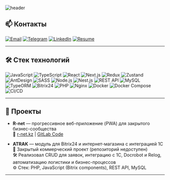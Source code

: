 ![header](https://capsule-render.vercel.app/api?type=blur&height=500&color=gradient&text=Привет,%20мир!&textBg=false&fontSize=50&animation=fadeIn&reversal=true&desc=Fullstack-разработчик%20JavaScript%20(React,%20Node.js))

## 📫 Контакты  
[![Email](https://img.shields.io/badge/Gmail-D14836?style=for-the-badge&logo=gmail&logoColor=white)](mailto:arturshhetinin@gmail.com)
[![Telegram](https://img.shields.io/badge/Telegram-2CA5E0?style=for-the-badge&logo=telegram&logoColor=white)](https://t.me/YouCto)
[![LinkedIn](https://img.shields.io/badge/LinkedIn-0077B5?style=for-the-badge&logo=linkedin&logoColor=white)](https://www.linkedin.com/in/arthur-shchetinin)
[![Resume](https://img.shields.io/badge/Резюме-red?style=for-the-badge&logo=data%3Aimage%2Fpng%3Bbase64%2CiVBORw0KGgoAAAANSUhEUgAAADIAAAAyCAMAAAAp4XiDAAAB9VBMVEUAAADSChHSChHSChHSChHSChHSChHSChHSChHSChHSChHSChHSChHSChHSChHSChHSChHSChHSChHSChHSChHSChHSChHSChHSChHSChHSChHSChHSChHSChHSChHSChHSChHSChHSChHSChHSChHSChHSCA%2FRBw7SBw7SCRHSBw%2FTDxbZMTfaOD7aOD3aNDrTEhnZMjjTEhjSCBDWIij2z9D88PH87%2FD53d7XJCr20dL88PD429zZMDb53t%2F%2F%2F%2F%2F87e7aNTvXJiz54OH77OzZMzn87O353%2BD76%2BvSCRDRBg3VGB7UFRzSCxLVGB%2FVGyHlb3Pxs7X2zM71x8nuoKPfUFXVHCPlcXXxtLb2zc71xsjtn6LfTlPTDhX76%2BziYWbzvb%2F%2F%2Fv799PXpiYzTERf76erzv8H99PTphonTEBf%2B%2BPj75%2BfhWl%2FRBQz%2B9%2Fj75%2Bj99vfgVlv20NHmen3iX2PqjZDwrK%2FSDBPXJSz2zs%2FmeHziX2Tqj5L87u7vqKrYLTPRBQ3nfYH20NLVGR%2FXJSvYKzHogYXmdHjcQkf53N3WISjlcHTdRUv99fb42drWICf99vbdSE3aNjz54eH99fXdRUrRBg7bOT%2F87%2B%2FaMzn64uL87e3aNjv64eLZMzj64uP98vL88fH98fL31NX30tPbOkDUEhnxry1OAAAAJXRSTlMAABNAeKvS6%2FkGN4TI7%2F5Gqu4uofIHZ%2BAWlyCzvN9F0epoCJi0dtcnaQAAAxdJREFUSMedlvlD0mAcxsfpuEEUQSwFfBlKhhYmVPKqiQqVlZ12aLdl2WGH3VHZfdNhZodU%2BHf2fQcb20CYPr9sz7YPe8f7fZ%2FvS1ECKYiUKrVGW0UjRFdpNWqVkr1IlRa5pdMbjCYz4mU2GQ163XIQASxWGyqSzWrRlWLID1Xba1BJ1diri18EF2oddWhZ1TlqJQxYp4tGZUS7nCIGTL0bVZC7XsAQogFVVIOAgVG5kQy5nRwCX%2B5CsuSqzTHwNgctD6EduaHBfKxhL%2FgZJtAieKAVvPS%2FriYIzLmdtcF1betD7QUm2NHWFtogYexQB4CsZed8Y7hzU1eko5W76Y9u3tK1tdsvqYO1BNFZ84%2FEMO7pZXikbxvG%2FXHp0Kw6QPS2PBLBeECIDGI8VITY9IAY0EoQZFBQSqMUSSTESM5zMioplUmEJJng9h07GR4BP8x6TiYVpTYLkfiu3XtG9u7bH0zkkO4DBw%2BNHj5y9Bj%2FJrOa0iABMjZ%2B%2FAQGnTx1mkXOjJ8lFk%2BcO88zGqpRiExewJhlJi9OEeTS5by%2FcpUfWyPVJEQwnr52%2FcYAHG%2FO3Bok%2Fvadu%2Ffuw%2FHBDIc0UbQI6XyYTPkfwcnjJ7MEGXmaSvmfwcnoMDcymkIi5HkKoeSLCYxfvooS5PUU%2BDdvMX73nv8YMfLhYxIhJt2D8adZgnz%2B8hX8XBfGkShfbeKBfZuDrwzMj2H8vY8gC2nwzI8FIUKLP3%2BBzH4gPoTxTxYZ%2BgWzz%2FQOCJEmSoukBSNE4sWIVjyVchCNpGAqI1AwkrKsiEBZFhd%2FeQSKv7DEuIUciPdj%2FLsvyi1kphfmKcYhBsFCDk8vZmIkLvzdkcyfv9Hwv8VMhMRFa0csszgd9hcWcj4uUHA%2Bm00vQVm0tKez2VAwGAJPQiqxBH4%2BKIgLhSXfiAIMw7CF1MKwoUc8G2sJhg%2FBGgubY%2FnokyU2%2BkjA1sklcgFLYtwjN8Y9Ci76vT55iM9baDDyWlKzU9DFVtz45LXX5nppS3b6yjdxn7O48Xs95bYKHm%2Bp7cUKNySr2fasanMlewv3H0dHc7sxA53sAAAAAElFTkSuQmCC)](https://hh.kz/resume/cfc53393ff0f679e880039ed1f74716f734779)  

---

## 🛠️ Стек технологий  

![JavaScript](https://img.shields.io/badge/JavaScript-F7DF1E?style=for-the-badge&logo=javascript&logoColor=black)
![TypeScript](https://img.shields.io/badge/TypeScript-3178C6?style=for-the-badge&logo=typescript&logoColor=white)
![React](https://img.shields.io/badge/React-20232A?style=for-the-badge&logo=react&logoColor=61DAFB)
![Next.js](https://img.shields.io/badge/Next.js-000000?style=for-the-badge&logo=nextdotjs&logoColor=white)
![Redux](https://img.shields.io/badge/Redux-764ABC?style=for-the-badge&logo=redux&logoColor=white)
![Zustand](https://img.shields.io/badge/Zustand-000?style=for-the-badge)
![AntDesign](https://img.shields.io/badge/Ant%20Design-0170FE?style=for-the-badge&logo=antdesign&logoColor=white)
![SASS](https://img.shields.io/badge/Sass-CC6699?style=for-the-badge&logo=sass&logoColor=white)
![Node.js](https://img.shields.io/badge/Node.js-339933?style=for-the-badge&logo=nodedotjs&logoColor=white)
![Nest.js](https://img.shields.io/badge/Nest.js-E0234E?style=for-the-badge&logo=nestjs&logoColor=white)
![REST API](https://img.shields.io/badge/REST%20API-02569B?style=for-the-badge)
![MySQL](https://img.shields.io/badge/MySQL-4479A1?style=for-the-badge&logo=mysql&logoColor=white)
![TypeORM](https://img.shields.io/badge/TypeORM-FF6C37?style=for-the-badge)
![Bitrix24](https://img.shields.io/badge/Bitrix24-00AEEF?style=for-the-badge)
![PHP](https://img.shields.io/badge/PHP-777BB4?style=for-the-badge&logo=php&logoColor=white)
![Nginx](https://img.shields.io/badge/Nginx-009639?style=for-the-badge&logo=nginx&logoColor=white)
![Docker](https://img.shields.io/badge/Docker-2496ED?style=for-the-badge&logo=docker&logoColor=white)
![Docker Compose](https://img.shields.io/badge/Docker%20Compose-2496ED?style=for-the-badge&logo=docker&logoColor=white)
![CI/CD](https://img.shields.io/badge/CI%2FCD-02569B?style=for-the-badge)

---

## 🚀 Проекты  

- **R-net** — прогрессивное веб-приложение (PWA) для закрытого бизнес-сообщества  
  🔗 [r-net.kz](https://r-net.kz) | [GitLab Code](https://gitlab.com/ajs19-team2/ajs19-team2-project)

- **ATRAK** — модуль для Bitrix24 и интернет-магазина с интеграцией 1С  
  📌 Закрытый коммерческий проект (репозиторий недоступен)  
  🛠 Реализовал CRUD для заявок, интеграцию с 1С, Docrobot и Relog, автоматизацию логистики и бизнес-процессов  
  ⚙️ Стек: PHP, JavaScript (Bitrix components), REST API, MySQL

---
